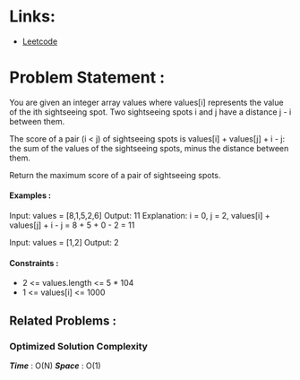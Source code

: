 # Links:

- [Leetcode](https://leetcode.com/problems/best-sightseeing-pair/)

# Problem Statement :

You are given an integer array values where values[i] represents the value of the ith sightseeing spot. Two sightseeing spots i and j have a distance j - i between them.

The score of a pair (i < j) of sightseeing spots is values[i] + values[j] + i - j: the sum of the values of the sightseeing spots, minus the distance between them.

Return the maximum score of a pair of sightseeing spots.

#### Examples :

Input: values = [8,1,5,2,6]
Output: 11
Explanation: i = 0, j = 2, values[i] + values[j] + i - j = 8 + 5 + 0 - 2 = 11


Input: values = [1,2]
Output: 2

#### Constraints :

- 2 <= values.length <= 5 * 104
- 1 <= values[i] <= 1000


## Related Problems :


### Optimized Solution Complexity

**_Time_** : O(N)
**_Space_** : O(1)